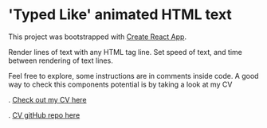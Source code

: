 # 'Typed Like' animated HTML text

This project was bootstrapped with [Create React App](https://github.com/facebook/create-react-app).

Render lines of text with any HTML tag line.
Set speed of text, and time between rendering of text lines.

Feel free to explore, some instructions are in comments inside code. A good way to check this components potential is by taking a look at my CV

. [Check out my CV here](https://vitorbranco-cv.web.app)

. [CV gitHub repo here](https://github.com/vitorlb/curriculum-vitae)
